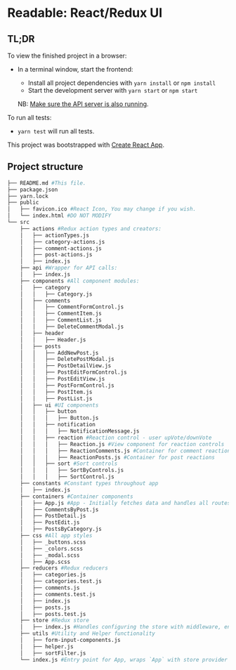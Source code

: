# Readable: React/Redux UI

## TL;DR

To view the finished project in a browser:

* In a terminal window, start the frontend:

  * Install all project dependencies with `yarn install` or `npm install`
  * Start the development server with `yarn start` or `npm start`

  NB: [Make sure the API server is also running](../api-server/README.md).

To run all tests:

* `yarn test` will run all tests.

This project was bootstrapped with [Create React App](https://github.com/facebookincubator/create-react-app).

## Project structure

```bash
├── README.md #This file.
├── package.json
├── yarn.lock
├── public
│   ├── favicon.ico #React Icon, You may change if you wish.
│   └── index.html #DO NOT MODIFY
└── src
    ├── actions #Redux action types and creators:
    │   ├── actionTypes.js
    │   ├── category-actions.js
    │   ├── comment-actions.js
    │   ├── post-actions.js
    │   ├── index.js
    ├── api #Wrapper for API calls:
    │   ├── index.js
    ├── components #All component modules:
    │   ├── category
    │   │   ├── Category.js
    │   ├── comments
    │   │   ├── CommentFormControl.js
    │   │   ├── CommentItem.js
    │   │   ├── CommentList.js
    │   │   ├── DeleteCommentModal.js
    │   ├── header
    │   │   ├── Header.js
    │   ├── posts
    │   │   ├── AddNewPost.js
    │   │   ├── DeletePostModal.js
    │   │   ├── PostDetailView.js
    │   │   ├── PostEditFormControl.js
    │   │   ├── PostEditView.js
    │   │   ├── PostFormControl.js
    │   │   ├── PostItem.js
    │   │   ├── PostList.js
    │   ├── ui #UI components
    │   │   ├── button
    │   │   │   ├── Button.js
    │   │   ├── notification
    │   │   │   ├── NotificationMessage.js
    │   │   ├── reaction #Reaction control - user upVote/downVote
    │   │   │   ├── Reaction.js #View component for reaction controls
    │   │   │   ├── ReactionComments.js #Container for comment reactions
    │   │   │   ├── ReactionPosts.js #Container for post reactions
    │   │   ├── sort #Sort controls
    │   │   │   ├── SortByControls.js
    │   │   │   ├── SortControl.js
    ├── constants #Constant types throughout app
    │   ├── index.js
    ├── containers #Container components
    │   ├── App.js #App - Initially fetches data and handles all routes
    │   ├── CommentsByPost.js
    │   ├── PostDetail.js
    │   ├── PostEdit.js
    │   ├── PostsByCategory.js
    ├── css #All app styles
    │   ├── _buttons.scss
    │   ├── _colors.scss
    │   ├── _modal.scss
    │   ├── App.scss
    ├── reducers #Redux reducers
    │   ├── categories.js
    │   ├── categories.test.js
    │   ├── comments.js
    │   ├── comments.test.js
    │   ├── index.js
    │   ├── posts.js
    │   ├── posts.test.js
    ├── store #Redux store
    │   ├── index.js #Handles configuring the store with middleware, enhancers etc...
    ├── utils #Utility and Helper functionality
    │   ├── form-input-components.js
    │   ├── helper.js
    │   ├── sortFilter.js
    └── index.js #Entry point for App, wraps `App` with store provider and router.
```
